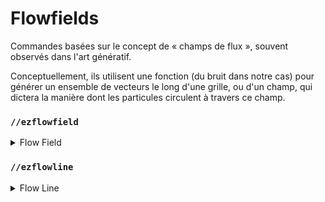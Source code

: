 # Flowfields

Commandes basées sur le concept de « champs de flux », souvent observés dans l'art génératif.

Conceptuellement, ils utilisent une fonction (du bruit dans notre cas) pour générer un ensemble de vecteurs le long d'une grille, ou d'un champ, qui dictera la manière dont les particules circulent à travers ce champ.

### `//ezflowfield`

<details>

<summary>Flow Field</summary>

**`//ezflowfield <palette> <lines> <iterations> <velocity> <paletteScalar> <noise> [-m <source>] [-h <distributionMode>] [-i <inertia>] [-g <gravity>] [-j <jitter>] [-b <boundary>] [-x <xMod>] [-y <yMod>] [-z <zMod>] [-p <progression>] [-s <seed>] [-c] [-f] [-t]`**

**`Alias: //flow`**

Génère un champ de flux dans une sélection, créant un motif dynamique basé sur les nombreux paramètres disponibles.

* **Palette**:  Spécifie la palette de blocs à utiliser pour générer le champ de flux.
* **ligne**: définit le nombre de lignes ou une distribution en pourcentage pour déterminer la densité de remplissage du champ de flux dans la sélection.\
  Par exemple, `100` générera 100 lignes, `100%` générera 1 ligne pour chaque bloc de la région.
* **Iterations** (par défaut: 32): le nombre d'itérations ou d'étapes par ligne contrôlant leur durée.
* **Velocity** (par défaut: 1): la vitesse à laquelle les points se déplacent sur la surface.
* **PaletteScalar** (par défaut: 1.0): met à l'échelle la valeur utilisée pour sélectionner un bloc de palette.
* **Noise** (par défaut: `Perlin()`): le type de noise utilisé pour générer le champ de flux.
* **-m**: Applique un masque pour limiter les points de départ du flux, en concentrant l'effet sur des zones spécifiques.
* **-h**: Active le mode heightmap pour créer des champs de flux 2D, avec des modes de distribution de blocs facultatifs.
* **-i** (par défaut: 0.0): définit la pondération d'inertie du flux, contrôlant dans quelle mesure les directions de mouvement précédentes influencent la suivante.
* **-g** (par défaut: (0,0,0) ): applique la gravité aux points, les tirant dans la direction spécifiée.
* **-j** (par défaut: (0,0,0) ): ajoute de la gigue aux points de départ des lignes. Utile avec `-m` l'indicateur.
* **-b** (par défaut: 0): étend la limite de calcul sans placer de blocs en dehors de la sélection d'origine. Ne place pas de blocs en dehors de la sélection.
* **-x, -y, -z**: modifie les coordonnées du flux, permettant des transformations telles que la mise à l'échelle ou la rotation. Prend une expression WorldEdit, Par exemple, `-x *10`pour multiplier l'axe des x par 10.
* **-p** (par défaut: 1:1):  ajuste la force de la ligne au fur et à mesure de sa progression, accepte des valeurs négatives pour démarrer ou terminer sur une force de point qui se soustrait au champ de flux.
* **-s** (par défaut: -1): remplace la valeur de noise par défaut.
* **-c**: Renvoie la boucle du champ.
* **-f**: Remplit les espaces avec le bloc le plus bas de la palette.
* **-t**: génère un champ d'écoulement 3D à la place. La génération peut nécessiter beaucoup de temps.

</details>

### `//ezflowline`

<details>

<summary>Flow Line</summary>

**`/ezflowline <pattern> <length> <gravity> <noise> [-i <inertia>] [-c <convexSelPoints>] [-s]`**

**`Alias: //flowline`**

Génère une seule ligne de flux en fonction de la position de l'acteur et de la direction de visualisation. Le même principe fondamental qu'un champ de flux, mais en ne générant qu'une seule ligne.

* **Pattern**: Détermine le motif des blocs à placer.&#x20;
* **Length**: définit la longueur de la ligne d'écoulement en blocs. Cela définit la distance à laquelle la ligne d'écoulement s'étendra à partir du point de départ.
* **Gravity** (par défaut: -1): applique la gravité aux points, les tirant dans la direction spécifiée.
* **Noise** (par défaut: `Perlin()`): le type de noise utilisé pour générer le champ d'écoulement.flowfield.
* **-i** (par défaut: 0.0): ajuste la pondération de l'inertie du point, en contrôlant l'influence des directions de mouvement précédentes sur les directions futures. Une valeur comprise entre 0,0 et 1,0.
* **-c** (par défaut: 0): si la valeur est supérieure à 0, crée une sélection convexe à partir de la ligne de flux, en utilisant le nombre de points spécifié pour définir la forme de la sélection.
* **-s**: Permet d'accrocher la ligne d'écoulement aux surfaces, faisant adhérer la ligne aux contours du paysage ou des structures qu'elle croise.

</details>
